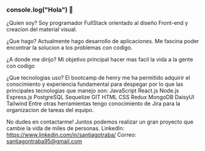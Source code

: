 ### console.log("Hola") 👋

¿Quien soy? Soy programador FullStack orientado al diseño Front-end y creacion del material visual.

¿Que hago? Actualmente hago desarrollo de aplicaciones. Me fascina poder encontrar la solucion a los problemas con codigo.

¿A donde me dirijo? Mi objetivo principal hacer mas facil la vida a la gente con codigo

¿Que tecnologias uso? El bootcamp de henry me ha permitido adquirir el conocimiento y experiencia fundamental para despegar por lo que las principales tecnologias que manejo son: JavaScript React.js Node.js Express.js PostgreSQL Sequelize GIT HTML CSS Redux MongoDB DaisyUI Tailwind Entre otras herramientas tengo conocimiento de Jira para la organizacion de tareas del equipo.

No dudes en contactarme! Juntos podemos realizar un gran proyecto que cambie la vida de miles de personas. LinkedIn: https://www.linkedin.com/in/santiagotraba/ Correo: santiagontraba95@gmail.com
